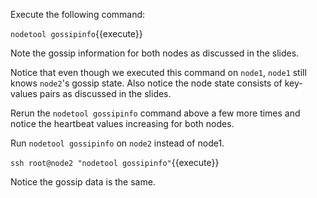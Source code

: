 Execute the following command:

`nodetool gossipinfo`{{execute}}

Note the gossip information for both nodes as discussed in the slides.

Notice that even though we executed this command on `node1`, `node1` still knows `node2`'s gossip state. Also notice the node state consists of key-values pairs as discussed in the slides.

Rerun the `nodetool gossipinfo` command above a few more times and notice the heartbeat values increasing for both nodes.

Run `nodetool gossipinfo` on `node2` instead of node1. 

`ssh root@node2 "nodetool gossipinfo"`{{execute}}

Notice the gossip data is the same.